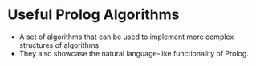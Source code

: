 # Useful Prolog Algorithms

* A set of algorithms that can be used to implement more complex structures of algorithms.
* They also showcase the natural language-like functionality of Prolog.
